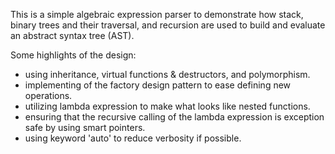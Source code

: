 This is a simple algebraic expression parser to demonstrate how stack, binary trees and their traversal, and recursion are used to build and evaluate an abstract syntax tree (AST).

Some highlights of the design:
* using inheritance, virtual functions & destructors, and polymorphism.
* implementing of the factory design pattern to ease defining new operations.
* utilizing lambda expression to make what looks like nested functions.
* ensuring that the recursive calling of the lambda expression is exception safe by using smart pointers.
* using keyword 'auto' to reduce verbosity if possible.
